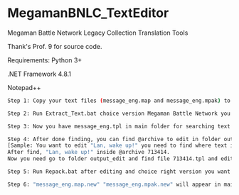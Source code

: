 # MegamanBNLC_TextEditor
Megaman Battle Network Legacy Collection Translation Tools

Thank's Prof. 9 for source code.

Requirements:
Python 3+

.NET Framework 4.8.1

Notepad++

```bash
Step 1: Copy your text files (message_eng.map and message_eng.mpak) to folder text_files

Step 2: Run Extract_Text.bat choice version Megaman Battle Network you want to extract

Step 3: Now you have message_eng.tpl in main folder for searching text to translate

Step 4: After done finding, you can find @archive to edit in folder output_edit 
[Sample: You want to edit "Lan, wake up!" you need to find where text in @archive. 
After find, "Lan, wake up!" inside @archive 713414.
Now you need go to folder output_edit and find file 713414.tpl and edit it.]

Step 5: Run Repack.bat after editing and choice right version you want repack.

Step 6: "message_eng.map.new" "message_eng.mpak.new" will appear in main folder

```
